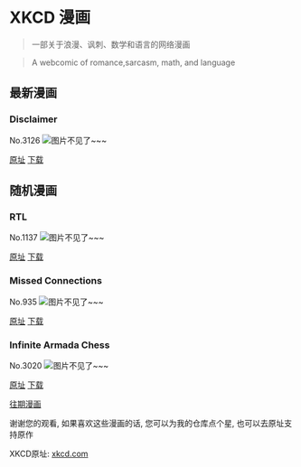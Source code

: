 # XKCD 漫画


> 一部关于浪漫、讽刺、数学和语言的网络漫画

> A webcomic of romance,sarcasm, math, and language


## 最新漫画
### Disclaimer
No.3126
![图片不见了~~~](https://imgs.xkcd.com/comics/disclaimer.png)

[原址](https://xkcd.com//3126) [下载](https://imgs.xkcd.com/comics/disclaimer.png)



## 随机漫画
### ‮LTR
No.1137
![图片不见了~~~](https://imgs.xkcd.com/comics/rtl.png)

[原址](https://xkcd.com//1137) [下载](https://imgs.xkcd.com/comics/rtl.png)



### Missed Connections
No.935
![图片不见了~~~](https://imgs.xkcd.com/comics/missed_connections.png)

[原址](https://xkcd.com//935) [下载](https://imgs.xkcd.com/comics/missed_connections.png)



### Infinite Armada Chess
No.3020
![图片不见了~~~](https://imgs.xkcd.com/comics/infinite_armada_chess.png)

[原址](https://xkcd.com//3020) [下载](https://imgs.xkcd.com/comics/infinite_armada_chess.png)



[往期漫画](image/)

谢谢您的观看, 如果喜欢这些漫画的话, 
您可以为我的仓库点个星, 也可以去原址支持原作

XKCD原址: [xkcd.com](https://xkcd.com)

